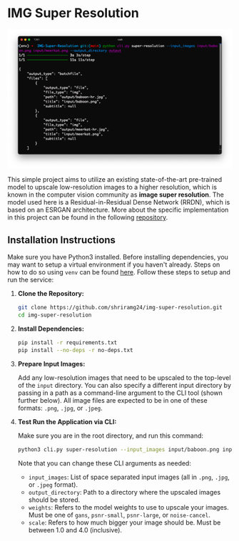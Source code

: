 # IMG Super Resolution

![Sample CLI Run](assets/sample_cli_run.png)

This simple project aims to utilize an existing state-of-the-art pre-trained model to upscale low-resolution images to a higher resolution, which is known in the computer vision community as **image super resolution**. The model used here is a Residual-in-Residual Dense Network (RRDN), which is based on an ESRGAN architecture. More about the specific implementation in this project can be found in the following [repository](https://github.com/idealo/image-super-resolution).

## Installation Instructions

Make sure you have Python3 installed. Before installing dependencies, you may want to setup a virtual environment if you haven't already. Steps on how to do so using `venv` can be found [here](https://docs.python.org/3/library/venv.html). Follow these steps to setup and run the service:

1. **Clone the Repository:**

    ```bash
    git clone https://github.com/shriramg24/img-super-resolution.git
    cd img-super-resolution
    ```

2. **Install Dependencies:**

    ```bash
    pip install -r requirements.txt
    pip install --no-deps -r no-deps.txt
    ```

3. **Prepare Input Images:**

    Add any low-resolution images that need to be upscaled to the top-level of the `input` directory. You can also specify a different input directory by passing in a path as a command-line argument to the CLI tool (shown further below). All image files are expected to be in one of these formats: `.png`, `.jpg`, or `.jpeg`.

4. **Test Run the Application via CLI:**

    Make sure you are in the root directory, and run this command:

    ```bash
    python3 cli.py super-resolution --input_images input/baboon.png input/meerkat.png --output_directory output --weights gans --scale 4.0
    ```

    Note that you can change these CLI arguments as needed:
    - `input_images`: List of space separated input images (all in `.png`, `.jpg`, or `.jpeg` format).
    - `output_directory`: Path to a directory where the upscaled images should be stored.
    - `weights`: Refers to the model weights to use to upscale your images. Must be one of `gans`, `psnr-small`, `psnr-large`, or `noise-cancel`.
    - `scale`: Refers to how much bigger your image should be. Must be between 1.0 and 4.0 (inclusive).
